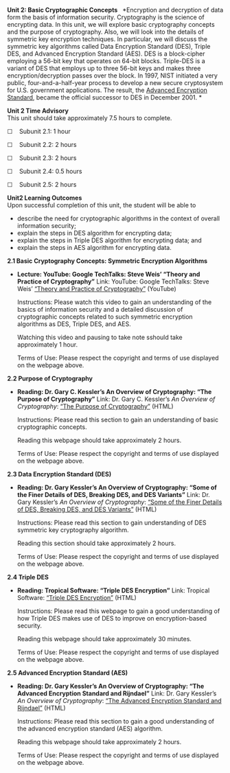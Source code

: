 **Unit 2: Basic Cryptographic Concepts** <span id="2"></span> 
*Encryption and decryption of data form the basis of information
security. Cryptography is the science of encrypting data. In this unit,
we will explore basic cryptography concepts and the purpose of
cryptography. Also, we will look into the details of symmetric key
encryption techniques. In particular, we will discuss the symmetric key
algorithms called Data Encryption Standard (DES), Triple DES, and
Advanced Encryption Standard (AES). DES is a block-cipher employing a
56-bit key that operates on 64-bit blocks. Triple-DES is a variant of
DES that employs up to three 56-bit keys and makes three
encryption/decryption passes over the block. In 1997, NIST initiated a
very public, four-and-a-half-year process to develop a new secure
cryptosystem for U.S. government applications. The result, the [Advanced
Encryption Standard](http://www.nist.gov/aes), became the official
successor to DES in December 2001. *

**Unit 2 Time Advisory**  
This unit should take approximately 7.5 hours to complete.  
  
 ☐    Subunit 2.1: 1 hour  
  
 ☐    Subunit 2.2: 2 hours  
  
 ☐    Subunit 2.3: 2 hours  
  
 ☐    Subunit 2.4: 0.5 hours  
  
 ☐    Subunit 2.5: 2 hours

**Unit2 Learning Outcomes**  
Upon successful completion of this unit, the student will be able to
-   describe the need for cryptographic algorithms in the context of
    overall information security;
-   explain the steps in DES algorithm for encrypting data;
-   explain the steps in Triple DES algorithm for encrypting data; and
-   explain the steps in AES algorithm for encrypting data. 

**2.1 Basic Cryptography Concepts: Symmetric Encryption Algorithms**
<span id="2.1"></span> 
-   **Lecture: YouTube: Google TechTalks: Steve Weis’ “Theory and
    Practice of Cryptography”**
    Link: YouTube: Google TechTalks: Steve Weis’ [“Theory and Practice
    of Cryptography”](http://www.youtube.com/watch?v=IzVCrSrZIX8)
    (YouTube)  
      
     Instructions: Please watch this video to gain an understanding of
    the basics of information security and a detailed discussion of
    cryptographic concepts related to such symmetric encryption
    algorithms as DES, Triple DES, and AES.  
      
     Watching this video and pausing to take note sshould take
    approximately 1 hour.  
      
     Terms of Use: Please respect the copyright and terms of use
    displayed on the webpage above.

**2.2 Purpose of Cryptography** <span id="2.2"></span> 
-   **Reading: Dr. Gary C. Kessler’s An Overview of Cryptography: “The
    Purpose of Cryptography”**
    Link: Dr. Gary C. Kessler’s *An Overview of Cryptography*: [“The
    Purpose of
    Cryptography”](http://www.garykessler.net/library/crypto.html#purpose)
    (HTML)  
      
     Instructions: Please read this section to gain an understanding of
    basic cryptographic concepts.  
      
     Reading this webpage should take approximately 2 hours.  
      
     Terms of Use: Please respect the copyright and terms of use
    displayed on the webpage above.

**2.3 Data Encryption Standard (DES)** <span id="2.3"></span> 
-   **Reading: Dr. Gary Kessler’s An Overview of Cryptography: “Some of
    the Finer Details of DES, Breaking DES, and DES Variants”**
    Link: Dr. Gary Kessler’s *An Overview of Cryptography*: [“Some of
    the Finer Details of DES, Breaking DES, and DES
    Variants”](http://www.garykessler.net/library/crypto.html#desmath)
    (HTML)  
      
     Instructions: Please read this section to gain understanding of DES
    symmetric key cryptography algorithm.  
      
     Reading this section should take approximately 2 hours.  
      
     Terms of Use: Please respect the copyright and terms of use
    displayed on the webpage above.

**2.4 Triple DES** <span id="2.4"></span> 
-   **Reading: Tropical Software: “Triple DES Encryption”**
    Link: Tropical Software: [“Triple DES
    Encryption”](http://www.tropsoft.com/strongenc/des3.htm) (HTML)  
      
     Instructions: Please read this webpage to gain a good understanding
    of how Triple DES makes use of DES to improve on encryption-based
    security.  
      
     Reading this webpage should take approximately 30 minutes.  
      
     Terms of Use: Please respect the copyright and terms of use
    displayed on the webpage above.

**2.5 Advanced Encryption Standard (AES)** <span id="2.5"></span> 
-   **Reading: Dr. Gary Kessler’s An Overview of Cryptography: “The
    Advanced Encryption Standard and Rijndael”**
    Link: Dr. Gary Kessler’s *An Overview of Cryptography*: [“The
    Advanced Encryption Standard and
    Rijndael”](http://www.garykessler.net/library/crypto.html#aes)
    (HTML)  
      
     Instructions: Please read this section to gain a good understanding
    of the advanced encryption standard (AES) algorithm.  
      
     Reading this webpage should take approximately 2 hours.  
      
     Terms of Use: Please respect the copyright and terms of use
    displayed on the webpage above.


